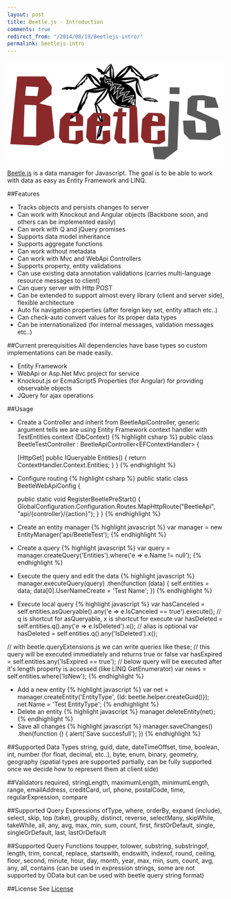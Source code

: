 ```yaml
---
layout: post
title: Beetle.js - Introduction
comments: true
redirect_from: "/2014/08/19/Beetlejs-intro/"
permalink: beetlejs-intro
---
```


![Beetle.js logo placeholder](/assets/beetlejs_logo_540x252.png)

[Beetle.js](http://beetlejs.com/ "Beetle.js") is a data manager for Javascript.
The goal is to be able to work with data as easy as Entity Framework and LINQ.

##Features
* Tracks objects and persists changes to server
* Can work with Knockout and Angular objects (Backbone soon, and others can be implemented easily)
* Can work with Q and jQuery promises
* Supports data model inheritance
* Supports aggregate functions
* Can work without metadata
* Can work with Mvc and WebApi Controllers
* Supports property, entity validations
* Can use existing data annotation validations (carries multi-language resource messages to client)
* Can query server with Http POST
* Can be extended to support almost every library (client and server side), flexible architecture
* Auto fix navigation properties (after foreign key set, entity attach etc..)
* Can check-auto convert values for its proper data types
* Can be internationalized (for internal messages, validation messages etc..)

##Current prerequisities
All dependencies have base types so custom implementations can be made easily.

* Entity Framework
* WebApi or Asp.Net Mvc project for service
* Knockout.js or EcmaScript5 Properties (for Angular) for providing observable objects
* JQuery for ajax operations

##Usage
* Create a Controller and inherit from BeetleApiController, generic argument tells we are using Entity Framework context handler with TestEntities context (DbContext)
{% highlight csharp %}
public class BeetleTestController : BeetleApiController<EFContextHandler<TestEntities>> {
		
	[HttpGet]
	public IQueryable<Entity> Entities() {
		return ContextHandler.Context.Entities;
	}
}
{% endhighlight %}
* Configure routing
{% highlight csharp %}
public static class BeetleWebApiConfig {

	public static void RegisterBeetlePreStart() {
		GlobalConfiguration.Configuration.Routes.MapHttpRoute("BeetleApi", "api/{controller}/{action}");
	}
}
{% endhighlight %}
* Create an entity manager
{% highlight javascript %}
var manager = new EntityManager('api/BeetleTest');
{% endhighlight %}
* Create a query
{% highlight javascript %}
var query = manager.createQuery('Entities').where('e => e.Name != null');
{% endhighlight %}
* Execute the query and edit the data
{% highlight javascript %}
manager.executeQuery(query)
	.then(function (data) {
		self.entities = data;
        data[0].UserNameCreate = 'Test Name';
    })
{% endhighlight %}
* Execute local query
{% highlight javascript %}
var hasCanceled = self.entities.asQueryable().any('e => e.IsCanceled == true').execute();
// q is shortcut for asQueryable, x is shortcut for execute
var hasDeleted = self.entities.q().any('e => e.IsDeleted').x();
// alias is optional
var hasDeleted = self.entities.q().any('IsDeleted').x();

// with beetle.queryExtensions.js we can write queries like these;
// this query will be executed immediately and returns true or false
var hasExpired = self.entities.any('IsExpired == true');
// below query will be executed after it's length property is accessed (like LINQ GetEnumerator)
var news = self.entities.where('IsNew');
{% endhighlight %}
* Add a new entity
{% highlight javascript %}
var net = manager.createEntity('EntityType', {Id: beetle.helper.createGuid()});
net.Name = 'Test EntityType';
{% endhighlight %}
* Delete an entity
{% highlight javascript %}
manager.deleteEntity(net);
{% endhighlight %}
* Save all changes
{% highlight javascript %}
manager.saveChanges()
    .then(function () {
        alert('Save succesfull');
    })
{% endhighlight %}

##Supported Data Types
string, guid, date, dateTimeOffset, time, boolean, int, number (for float, decimal, etc..), byte, enum, binary, geometry, geography (spatial types are supported partially, can be fully supported once we decide how to represent them at client side)

##Validators
required, stringLength, maximumLength, minimumLength, range, emailAddress, creditCard, url, phone, postalCode, time, regularExpression, compare

##Supported Query Expressions
ofType, where, orderBy, expand (include), select, skip, top (take), groupBy, distinct, reverse, selectMany, skipWhile, takeWhile, all, any, avg, max, min, sum, count, first, firstOrDefault, single, singleOrDefault, last, lastOrDefault

##Supported Query Functions
toupper, tolower, substring, substringof, length, trim, concat, replace, startswith, endswith, indexof, round, ceiling, floor, second, minute, hour, day, month, year, max, min, sum, count, avg, any, all, contains
(can be used in expression strings, some are not supported by OData but can be used with beetle query string format)

##License
See [License](https://github.com/umutozel/Beetle.js/blob/master/LICENSE)
